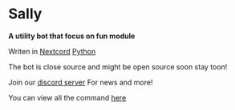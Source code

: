 # Sally
**A utility bot that focus on fun module** 

Writen in [Nextcord](https://nextcord.dev/) [Python](https://www.python.org/)

The bot is close source and might be open source soon stay toon!

Join our [discord server](https://discord.gg/fgfVBncrRK) For news and more!

You can view all the command [here](https://github.com/SayHiEveryday/Sally/blob/main/Commands.md) 
